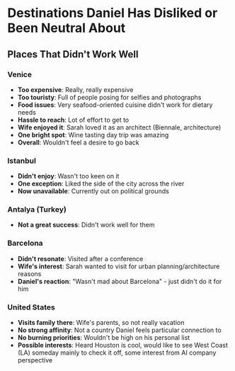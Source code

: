 # Destinations Daniel Has Disliked or Been Neutral About

## Places That Didn't Work Well

### Venice
- **Too expensive**: Really, really expensive
- **Too touristy**: Full of people posing for selfies and photographs
- **Food issues**: Very seafood-oriented cuisine didn't work for dietary needs
- **Hassle to reach**: Lot of effort to get to
- **Wife enjoyed it**: Sarah loved it as an architect (Biennale, architecture)
- **One bright spot**: Wine tasting day trip was amazing
- **Overall**: Wouldn't feel a desire to go back

### Istanbul
- **Didn't enjoy**: Wasn't too keen on it
- **One exception**: Liked the side of the city across the river
- **Now unavailable**: Currently out on political grounds

### Antalya (Turkey)
- **Not a great success**: Didn't work well for them

### Barcelona
- **Didn't resonate**: Visited after a conference
- **Wife's interest**: Sarah wanted to visit for urban planning/architecture reasons
- **Daniel's reaction**: "Wasn't mad about Barcelona" - just didn't do it for him

### United States
- **Visits family there**: Wife's parents, so not really vacation
- **No strong affinity**: Not a country Daniel feels particular connection to
- **No burning priorities**: Wouldn't be high on his personal list
- **Possible interests**: Heard Houston is cool, would like to see West Coast (LA) someday mainly to check it off, some interest from AI company perspective

